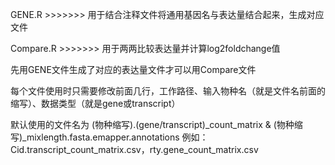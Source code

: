 GENE.R >>>>>>> 用于结合注释文件将通用基因名与表达量结合起来，生成对应文件

Compare.R >>>>>>> 用于两两比较表达量并计算log2foldchange值


先用GENE文件生成了对应的表达量文件才可以用Compare文件


每个文件使用时只需要修改前面几行，工作路径、输入物种名（就是文件名前面的缩写）、数据类型（就是gene或transcript）



默认使用的文件名为  (物种缩写).(gene/transcript)_count_matrix   &  (物种缩写)_mixlength.fasta.emapper.annotations
例如：Cid.transcript_count_matrix.csv，rty.gene_count_matrix.csv
